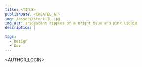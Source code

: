 ```yaml
---
title: <TITLE>
publishDate: <CREATED_AT>
img: /assets/stock-1L.jpg
img_alt: Iridescent ripples of a bright blue and pink liquid
description: |

tags:
  - Design
  - Dev
---
```


<BODY>

<AUTHOR_LOGIN>

<COMMENTS>
